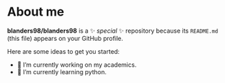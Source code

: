 # About me

**blanders98/blanders98** is a ✨ _special_ ✨ repository because its `README.md` (this file) appears on your GitHub profile.

Here are some ideas to get you started:

- 🔭 I’m currently working on my academics.
- 🌱 I’m currently learning python.

